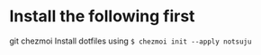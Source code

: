 # Install the following first
git
chezmoi
Install dotfiles using 
``` $ chezmoi init --apply notsuju ```
